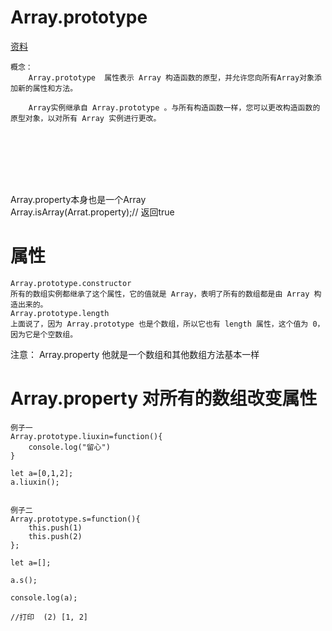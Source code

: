 # Array.prototype

[资料](https://developer.mozilla.org/zh-CN/docs/Web/JavaScript/Reference/Global_Objects/Array/prototype)

```
概念：
    Array.prototype  属性表示 Array 构造函数的原型，并允许您向所有Array对象添加新的属性和方法。

    Array实例继承自 Array.prototype 。与所有构造函数一样，您可以更改构造函数的原型对象，以对所有 Array 实例进行更改。



    




```


Array.property本身也是一个Array<br>Array.isArray(Arrat.property);//  返回true




# 属性

```
Array.prototype.constructor
所有的数组实例都继承了这个属性，它的值就是 Array，表明了所有的数组都是由 Array 构造出来的。
Array.prototype.length
上面说了，因为 Array.prototype 也是个数组，所以它也有 length 属性，这个值为 0，因为它是个空数组。
```


注意：  Array.property  他就是一个数组和其他数组方法基本一样



# Array.property  对所有的数组改变属性

```
例子一
Array.prototype.liuxin=function(){
    console.log("留心")
}

let a=[0,1,2];
a.liuxin();


例子二
Array.prototype.s=function(){
    this.push(1)
    this.push(2)
};

let a=[];

a.s();

console.log(a);

//打印  (2) [1, 2]

```